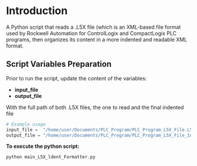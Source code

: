 # Introduction
A Python script that reads a .L5X file (which is an XML-based file format used by Rockwell Automation for ControlLogix and CompactLogix PLC programs, then organizes its content in a more indented and readable XML format.

## Script Variables Preparation 
Prior to run the script, update the content of the variables:  
- **input_file**  
- **output_file**  
  
With the full path of both .L5X files, the one to read and the final indented file

``` python
# Example usage
input_file =  "/home/user/Documents/PLC_Program/PLC_Program_L5X_File.L5X"          # Path for the Original L5X file
output_file = "/home/user/Documents/PLC_Program/PLC_Program_L5X_File_Indent.L5X"    # Path for the Idented L5X file
```
  
  
**To execute the python script:**
```
python main_L5X_ldent_Formatter.py
```